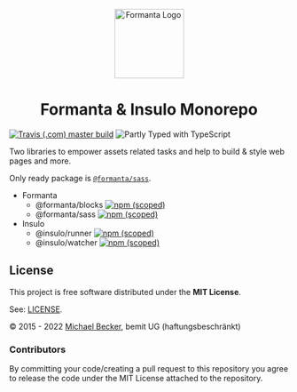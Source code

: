 <p align="center">
  <a href="https://formanta.bemit.codes" rel="noopener noreferrer" target="_blank"><img width="125" src="https://formanta.bemit.codes/formanta_logo.svg" alt="Formanta Logo"></a>
</p>

<h1 align="center">Formanta & Insulo Monorepo</h1>

[![Travis (.com) master build](https://img.shields.io/travis/com/bemit/Formanta/master?style=flat-square)](https://travis-ci.com/github/bemit/Formanta)
![Partly Typed with TypeScript](https://flat.badgen.net/badge/icon/partly%20Typed?icon=typescript&label&labelColor=blue&color=555555)

Two libraries to empower assets related tasks and help to build & style web pages and more.

Only ready package is [`@formanta/sass`](https://github.com/bemit/FormantaSass).

- Formanta
    - @formanta/blocks [![npm (scoped)](https://img.shields.io/npm/v/@formanta/blocks?style=flat-square)](https://www.npmjs.com/package/@formanta/blocks)
    - @formanta/sass [![npm (scoped)](https://img.shields.io/npm/v/@formanta/sass?style=flat-square)](https://www.npmjs.com/package/@formanta/sass)
- Insulo
    - @insulo/runner [![npm (scoped)](https://img.shields.io/npm/v/@insulo/runner?style=flat-square)](https://www.npmjs.com/package/@insulo/runner)
    - @insulo/watcher [![npm (scoped)](https://img.shields.io/npm/v/@insulo/watcher?style=flat-square)](https://www.npmjs.com/package/@insulo/watcher)

## License

This project is free software distributed under the **MIT License**.

See: [LICENSE](LICENSE).

© 2015 - 2022 [Michael Becker](https://i-am-digital.eu), bemit UG (haftungsbeschränkt)

### Contributors

By committing your code/creating a pull request to this repository you agree to release the code under the MIT License attached to the repository.
